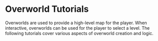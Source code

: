 # Overworld Tutorials

Overworlds are used to provide a high-level map for the player. When interactive, overworlds can be used for the player to select a level. The following tutorials cover various aspects of overworld creation and logic.

